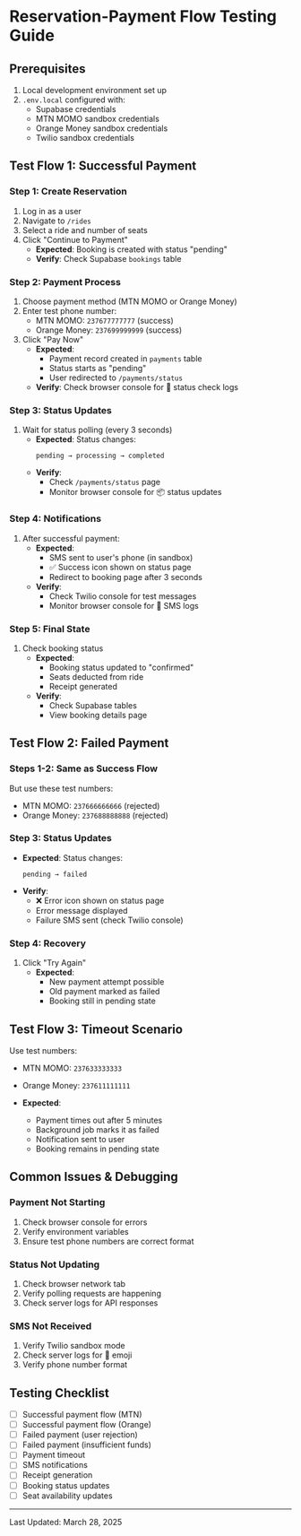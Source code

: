 # Reservation-Payment Flow Testing Guide

## Prerequisites
1. Local development environment set up
2. `.env.local` configured with:
   - Supabase credentials
   - MTN MOMO sandbox credentials
   - Orange Money sandbox credentials
   - Twilio sandbox credentials

## Test Flow 1: Successful Payment

### Step 1: Create Reservation
1. Log in as a user
2. Navigate to `/rides`
3. Select a ride and number of seats
4. Click "Continue to Payment"
   - **Expected**: Booking is created with status "pending"
   - **Verify**: Check Supabase `bookings` table

### Step 2: Payment Process
1. Choose payment method (MTN MOMO or Orange Money)
2. Enter test phone number:
   - MTN MOMO: `237677777777` (success)
   - Orange Money: `237699999999` (success)
3. Click "Pay Now"
   - **Expected**: 
     - Payment record created in `payments` table
     - Status starts as "pending"
     - User redirected to `/payments/status`
   - **Verify**: Check browser console for 🔄 status check logs

### Step 3: Status Updates
1. Wait for status polling (every 3 seconds)
   - **Expected**: Status changes:
     ```
     pending → processing → completed
     ```
   - **Verify**: 
     - Check `/payments/status` page
     - Monitor browser console for 📦 status updates

### Step 4: Notifications
1. After successful payment:
   - **Expected**: 
     - SMS sent to user's phone (in sandbox)
     - ✅ Success icon shown on status page
     - Redirect to booking page after 3 seconds
   - **Verify**: 
     - Check Twilio console for test messages
     - Monitor browser console for 📱 SMS logs

### Step 5: Final State
1. Check booking status
   - **Expected**: 
     - Booking status updated to "confirmed"
     - Seats deducted from ride
     - Receipt generated
   - **Verify**: 
     - Check Supabase tables
     - View booking details page

## Test Flow 2: Failed Payment

### Steps 1-2: Same as Success Flow
But use these test numbers:
- MTN MOMO: `237666666666` (rejected)
- Orange Money: `237688888888` (rejected)

### Step 3: Status Updates
- **Expected**: Status changes:
  ```
  pending → failed
  ```
- **Verify**: 
  - ❌ Error icon shown on status page
  - Error message displayed
  - Failure SMS sent (check Twilio console)

### Step 4: Recovery
1. Click "Try Again"
   - **Expected**: 
     - New payment attempt possible
     - Old payment marked as failed
     - Booking still in pending state

## Test Flow 3: Timeout Scenario
Use test numbers:
- MTN MOMO: `237633333333`
- Orange Money: `237611111111`

- **Expected**:
  - Payment times out after 5 minutes
  - Background job marks it as failed
  - Notification sent to user
  - Booking remains in pending state

## Common Issues & Debugging

### Payment Not Starting
1. Check browser console for errors
2. Verify environment variables
3. Ensure test phone numbers are correct format

### Status Not Updating
1. Check browser network tab
2. Verify polling requests are happening
3. Check server logs for API responses

### SMS Not Received
1. Verify Twilio sandbox mode
2. Check server logs for 📱 emoji
3. Verify phone number format

## Testing Checklist
- [ ] Successful payment flow (MTN)
- [ ] Successful payment flow (Orange)
- [ ] Failed payment (user rejection)
- [ ] Failed payment (insufficient funds)
- [ ] Payment timeout
- [ ] SMS notifications
- [ ] Receipt generation
- [ ] Booking status updates
- [ ] Seat availability updates

---
Last Updated: March 28, 2025
